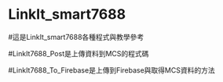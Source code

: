 # LinkIt_smart7688
#這是LinkIt_smart7688各種程式與教學參考

#LinkIt7688_Post是上傳資料到MCS的程式碼

#LinkIt7688_To_Firebase是上傳到Firebase與取得MCS資料的方法
